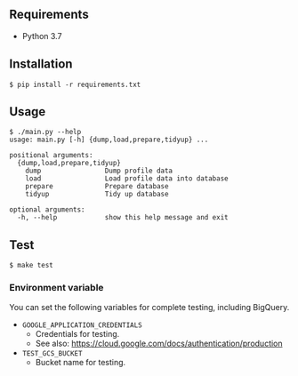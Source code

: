 ## Requirements

* Python 3.7

## Installation

```
$ pip install -r requirements.txt
```

## Usage

```
$ ./main.py --help
usage: main.py [-h] {dump,load,prepare,tidyup} ...

positional arguments:
  {dump,load,prepare,tidyup}
    dump                Dump profile data
    load                Load profile data into database
    prepare             Prepare database
    tidyup              Tidy up database

optional arguments:
  -h, --help            show this help message and exit
```

## Test

```
$ make test
```

### Environment variable

You can set the following variables for complete testing, including BigQuery.

* `GOOGLE_APPLICATION_CREDENTIALS`
    * Credentials for testing.
    * See also: https://cloud.google.com/docs/authentication/production
* `TEST_GCS_BUCKET`
    * Bucket name for testing.
